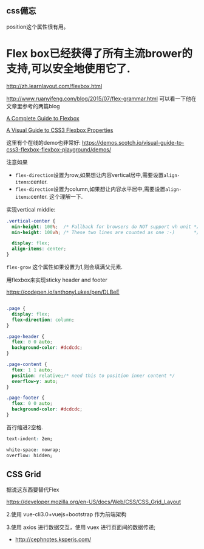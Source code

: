 css備忘
-----------------


position这个属性很有用。

# Flex box已经获得了所有主流brower的支持,可以安全地使用它了.

http://zh.learnlayout.com/flexbox.html

http://www.ruanyifeng.com/blog/2015/07/flex-grammar.html  可以看一下他在文章里参考的两篇blog

[A Complete Guide to Flexbox](https://css-tricks.com/snippets/css/a-guide-to-flexbox/)

[A Visual Guide to CSS3 Flexbox Properties](https://scotch.io/tutorials/a-visual-guide-to-css3-flexbox-properties)

这里有个在线的demo也非常好:
https://demos.scotch.io/visual-guide-to-css3-flexbox-flexbox-playground/demos/

注意如果 
* `flex-direction`设置为row,如果想让内容vertical居中,需要设置`align-items`:center.
* `flex-direction`设置为column,如果想让内容水平居中,需要设置`align-items`:center.
  这个理解一下.

实现vertical middle:

``` css
.vertical-center {
  min-height: 100%;  /* Fallback for browsers do NOT support vh unit */
  min-height: 100vh; /* These two lines are counted as one :-)       */

  display: flex;
  align-items: center;
}
```


`flex-grow` 这个属性如果设置为1,则会填满父元素.



用flexbox来实现sticky header and footer 

https://codepen.io/anthonyLukes/pen/DLBeE

```css

.page {
  display: flex;
  flex-direction: column;
}

.page-header {
  flex: 0 0 auto;
  background-color: #dcdcdc;
}

.page-content {
  flex: 1 1 auto;
  position: relative;/* need this to position inner content */
  overflow-y: auto;
}

.page-footer {
  flex: 0 0 auto;
  background-color: #dcdcdc;
}
```











首行缩进2空格.
``` css
text-indent: 2em;
```



```css
white-space: nowrap;
overflow: hidden;	
```



## CSS Grid

据说这东西要替代Flex

https://developer.mozilla.org/en-US/docs/Web/CSS/CSS_Grid_Layout



2.使用 vue-cli3.0+vuejs+bootstrap 作为前端架构 

3.使用 axios 进行数据交互，使用 vuex 进行页面间的数据传递; 



* http://cephnotes.ksperis.com/
